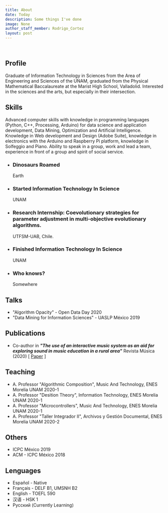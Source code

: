 ```yaml
---
title: About
date: Today
description: Some things I've done
image: None
author_staff_member: Rodrigo_Cortez
layout: post
---
```


<br>

<script src="https://cdnjs.cloudflare.com/ajax/libs/Chart.js/2.9.3/Chart.bundle.min.js"></script>

## Profile 
Graduate of Information Technology in Sciences from the Area of Engineering and Sciences of the UNAM, graduated from the Physical Mathematical Baccalaureate at the Marist High School, Valladolid. Interested in the sciences and the arts, but especially in their intersection.

## Skills
Advanced computer skills with knowledge in programming languages (Python, C++, Processing, Arduino) for data science and application development, Data Mining, Optimization and Artificial Intelligence.  Knowledge in Web development and Design (Adobe Suite), knowledge in electronics with the Arduino and Raspberry Pi platform, knowledge in Solfeggio and Piano. Ability to speak in a group, work and lead a team, experience in front of a group and spirit of social service.

<section> 
  <div id="timeline-content">
    <ul class="timeline">
  <li class="event" data-date="65 Million B.C.">
    <h3>Dinosaurs Roamed</h3>
    <p>Earth</p>
  </li>

  <li class="event" data-date="2015">
    <h3>Started Information Technology In Science</h3>
    <p>UNAM</p>    
  </li>

  <li class="event" data-date="2018">
    <h3>Research Internship: Coevolutionary strategies for parameter adjustment in multi-objective evolutionary algorithms.</h3>
    <p>UTFSM-UAB, Chile.</p>    
  </li>

  <li class="event"  data-date="2019">
    <h3>Finished Information Technology In Science</h3>
    <p>UNAM</p>  
  </li>
  
  <li class="event" data-date="Today">
    <h3>Who knows? </h3>
    <p>Somewhere</p>  
  </li>
  </ul>
  </div>
</section>

## Talks

* "Algorithm Opacity" - Open Data Day 2020
* "Data Mining for Information Sciences" - UASLP México 2019

## Publications 

* Co-author in ***"The use of an interactive music system as an aid for exploring sound in music education in a rural area"*** Revista Música (2020) [ [Paper](http://www.revistas.usp.br/revistamusica/article/view/170736/161967) ]

## Teaching

* A. Professor "Algorithmic Composition", Music And Technology, ENES Morelia UNAM 2020-1
* A. Professor "Desition Theory", Information Technology, ENES Morelia UNAM 2020-1
* A. Professor "Microcontrollers", Music And Technology, ENES Morelia UNAM 2020-1
* A. Professor "Taller Integrador II", Archivos y Gestión Documental, ENES Morelia UNAM 2020-2

## Others

* ICPC México 2019
* ACM - ICPC México 2018

## Lenguages
* Español - Native
* Français - DELF B1, UMSNH B2
* English - TOEFL 590
* 汉语 - HSK 1
* Русский (Currently Learning)

<section> 
<div class="container flex"> 
  <div class="image">
    <canvas id="myRadarChart"></canvas>
  </div>
</div>
</section> 

<script>
	var ctx = document.getElementById('myRadarChart').getContext('2d');
	var myRadarChart = new Chart(ctx, {
		type: 'radar',
		data: {
		labels: ['Español', 'Français', 'English', '汉语','Русский'],
		datasets: [{
        data: [90, 80, 75, 25,15],
			backgroundColor: '#00FFFF40',
			borderColor: 'cyan',
			label:""
		}]
	},
		options: {scale: {
        angleLines: {
            display: false
        },
        ticks: {
            suggestedMin: 50,
            suggestedMax: 100
        }
    }}
	});
	</script>

